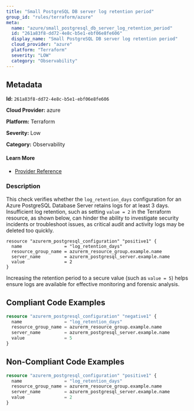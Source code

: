 ```yaml
---
title: "Small PostgreSQL DB server log retention period"
group_id: "rules/terraform/azure"
meta:
  name: "azure/small_postgresql_db_server_log_retention_period"
  id: "261a83f8-dd72-4e8c-b5e1-ebf06e8fe606"
  display_name: "Small PostgreSQL DB server log retention period"
  cloud_provider: "azure"
  platform: "Terraform"
  severity: "LOW"
  category: "Observability"
---
```

## Metadata

**Id:** `261a83f8-dd72-4e8c-b5e1-ebf06e8fe606`

**Cloud Provider:** azure

**Platform:** Terraform

**Severity:** Low

**Category:** Observability

#### Learn More

 - [Provider Reference](https://registry.terraform.io/providers/hashicorp/azurerm/latest/docs/resources/postgresql_configuration)

### Description

 This check verifies whether the `log_retention_days` configuration for an Azure PostgreSQL Database Server retains logs for at least 3 days. Insufficient log retention, such as setting `value = 2` in the Terraform resource, as shown below, can hinder the ability to investigate security incidents or troubleshoot issues, as critical audit and activity logs may be deleted too quickly.

```
resource "azurerm_postgresql_configuration" "positive1" {
  name                = "log_retention_days"
  resource_group_name = azurerm_resource_group.example.name
  server_name         = azurerm_postgresql_server.example.name
  value               = 2
}
```

Increasing the retention period to a secure value (such as `value = 5`) helps ensure logs are available for effective monitoring and forensic analysis.


## Compliant Code Examples
```terraform
resource "azurerm_postgresql_configuration" "negative1" {
  name                = "log_retention_days"
  resource_group_name = azurerm_resource_group.example.name
  server_name         = azurerm_postgresql_server.example.name
  value               = 5
}
```
## Non-Compliant Code Examples
```terraform
resource "azurerm_postgresql_configuration" "positive1" {
  name                = "log_retention_days"
  resource_group_name = azurerm_resource_group.example.name
  server_name         = azurerm_postgresql_server.example.name
  value               = 2
}
```